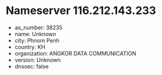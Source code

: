 # Nameserver 116.212.143.233

* as_number: 38235
* name: Unknown
* city: Phnom Penh
* country: KH
* organization: ANGKOR DATA COMMUNICATION
* version: Unknown
* dnssec: false
